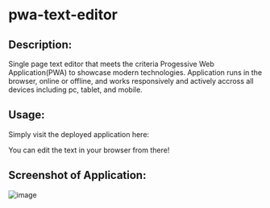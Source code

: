 # pwa-text-editor

## Description:

Single page text editor that meets the criteria Progessive Web Application(PWA) to showcase modern technologies. Application runs in the browser, online or offline, and works responsively and actively accross all devices including pc, tablet, and mobile. 

## Usage:

Simply visit the deployed application here:

You can edit the text in your browser from there!

## Screenshot of Application:

![image](https://user-images.githubusercontent.com/90112060/199348057-17642f7d-aee2-4c76-8a3f-54a382490d3f.png)
